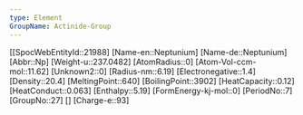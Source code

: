 ```yaml
---
type: Element
GroupName: Actinide-Group
---
```

[[SpocWebEntityId::21988]
[Name-en::Neptunium]
[Name-de::Neptunium]
[Abbr::Np]
[Weight-u::237.0482]
[AtomRadius::0]
[Atom-Vol-ccm-mol::11.62]
[Unknown2::0]
[Radius-nm::6.19]
[Electronegative::1.4]
[Density::20.4]
[MeltingPoint::640]
[BoilingPoint::3902]
[HeatCapacity::0.12]
[HeatConduct::0.063]
[Enthalpy::5.19]
[FormEnergy-kj-mol::0]
[PeriodNo::7]
[GroupNo::27]
[]
[Charge-e::93]


